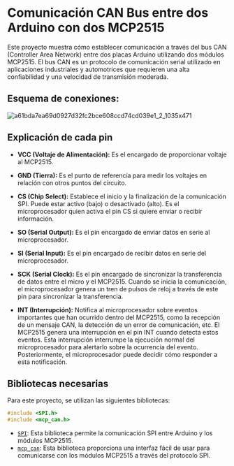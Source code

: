 # Comunicación CAN Bus entre dos Arduino con dos MCP2515

Este proyecto muestra cómo establecer comunicación a través del bus CAN (Controller Area Network) entre dos placas Arduino utilizando dos módulos MCP2515. El bus CAN es un protocolo de comunicación serial utilizado en aplicaciones industriales y automotrices que requieren una alta confiabilidad y una velocidad de transmisión moderada.

## Esquema de conexiones:
![a61bda7ea69d0927d32fc2bce608ccd74cd039e1_2_1035x471](https://github.com/guti10x/Arduino-Uno-CAN-Bus-Communication-with-MCP2515-Module/assets/82153822/95fdf590-1b63-4889-aad1-077641809985)

## Explicación de cada pin

- **VCC (Voltaje de Alimentación):** Es el encargado de proporcionar voltaje al MCP2515.

- **GND (Tierra):** Es el punto de referencia para medir los voltajes en relación con otros puntos del circuito.

- **CS (Chip Select):** Establece el inicio y la finalización de la comunicación SPI. Puede estar activo (bajo) o desactivado (alto). Es el microprocesador quien activa el pin CS si quiere enviar o recibir información.

- **SO (Serial Output):** Es el pin encargado de enviar datos en serie al microprocesador.

- **SI (Serial Input):** Es el pin encargado de recibir datos en serie del microprocesador.

- **SCK (Serial Clock):** Es el pin encargado de sincronizar la transferencia de datos entre el micro y el MCP2515. Cuando se inicia la comunicación, el microprocesador genera un tren de pulsos de reloj a través de este pin para sincronizar la transferencia.

- **INT (Interrupción):** Notifica al microprocesador sobre eventos importantes que han ocurrido dentro del MCP2515, como la recepción de un mensaje CAN, la detección de un error de comunicación, etc. El MCP2515 genera una interrupción en el pin INT cuando detecta estos eventos. Esta interrupción interrumpe la ejecución normal del microprocesador para alertarlo sobre la ocurrencia del evento. Posteriormente, el microprocesador puede decidir cómo responder a esta notificación.

## Bibliotecas necesarias
Para este proyecto, se utilizan las siguientes bibliotecas:
```cpp
#include <SPI.h>
#include <mcp_can.h>
```
- [`SPI`](https://github.com/PaulStoffregen/SPI): Esta biblioteca permite la comunicación SPI entre Arduino y los módulos MCP2515.
- [`mcp_can`](https://github.com/coryjfowler/MCP_CAN_lib): Esta biblioteca proporciona una interfaz fácil de usar para comunicarse con los módulos MCP2515 a través del protocolo SPI.
